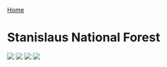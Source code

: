 [Home](index.html)

# Stanislaus National Forest

<img src='images/stairs.jpg' id="decoration"/>

<img src='images/log.jpg' id="decoration"/>

<img src='images/trees.jpg' id="decoration"/>

<img src='images/light.jpg' id="decoration"/>

